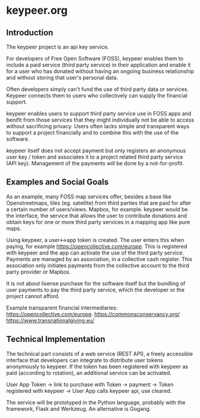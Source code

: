 # keypeer.org

## Introduction

The keypeer project is an api key service.

For developers of Free Open Software (FOSS), keypeer enables them to include a paid service (third party service) in their application and enable it for a user who has donated without having an ongoing business relationship and without storing that user's personal data.

Often developers simply can't fund the use of third party data or services. Keypeer connects them to users who collectively can supply the financial support.

keypeer enables users to support third party service use in FOSS apps and benifit from those services that they might individually not be able to access without sacrificing privacy. Users often lacks simple and transparent ways to support a project financially and to combine this with the use of the software.

keypeer itself does not accept payment but only registers an anonymous user key / token and associates it to a project related third party service (API key). Management of the payments will be done by a not-for-profit.

## Examples and Social Goals

As an example, many FOSS map services offer, besides a base like Openstreetmaps, tiles (eg. satellite) from third parties that are paid for after a certain number of users/views. Mapbox, for example. keypeer would be the interface, the service that allows the user to contribute donations and obtain keys for one or more third party services in a mapping app like pure maps.

Using keypeer, a user<->app token is created. The user enters this when paying, for example https://opencollective.com/europe. This is registered with keypeer and the app can activate the use of the third party service. Payments are managed by an association, in a collective cash register. This association only initiates payments from the collective account to the third party provider or Mapbox.

It is not about lisense purchase for the software itself but the bundling of user payments to pay the third party service, which the developer or the project cannot afford.

Example transparent financial intermediaries: https://opencollective.com/europe. https://commonsconservancy.org/ https://www.transnationalgiving.eu/


## Technical Implementation

The technical part consists of a web service (REST API), a freely accessible interface that developers can integrate to distribute user tokens anonymously to keypeer. If the token has been registered with keypeer as paid (according to rotation), an additional service can be activated.

User App Token -> link to purchase with Token -> payment -> Token registered with keypeer -> User App calls keypeer api, use cleared.

The service will be prototyped in the Python language, probably with the framework, Flask and Werkzeug. An alternative is Gogang.
